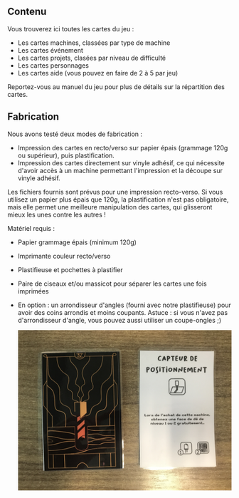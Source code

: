## Contenu
Vous trouverez ici toutes les cartes du jeu :

- Les cartes machines, classées par type de machine
- Les cartes événement
- Les cartes projets, clasées par niveau de difficulté
- Les cartes personnages
- Les cartes aide (vous pouvez en faire de 2 à 5 par jeu)

Reportez-vous au manuel du jeu pour plus de détails sur la répartition des cartes.

## Fabrication
Nous avons testé deux modes de fabrication :

- Impression des cartes en recto/verso sur papier épais (grammage 120g ou supérieur), puis plastification.
- Impression des cartes directement sur vinyle adhésif, ce qui nécessite d'avoir accès à un machine permettant l'impression et la découpe sur vinyle adhésif.

Les fichiers fournis sont prévus pour une impression recto-verso. Si vous utilisez un papier plus épais que 120g, la plastification n'est pas obligatoire, mais elle permet une meilleure manipulation des cartes, qui glisseront mieux les unes contre les autres !

Matériel requis :

- Papier grammage épais (minimum 120g)
- Imprimante couleur recto/verso
- Plastifieuse et pochettes à plastifier
- Paire de ciseaux et/ou massicot pour séparer les cartes une fois imprimées
- En option : un arrondisseur d'angles (fourni avec notre plastifieuse) pour avoir des coins arrondis et moins coupants. Astuce : si vous n'avez pas d'arrondisseur d'angle, vous pouvez aussi utiliser un coupe-ongles ;)

	![Cartes Makers' Quest](D3C9EC46-7FA7-4293-A604-AFF622456FF6_1_201_a.jpeg)
